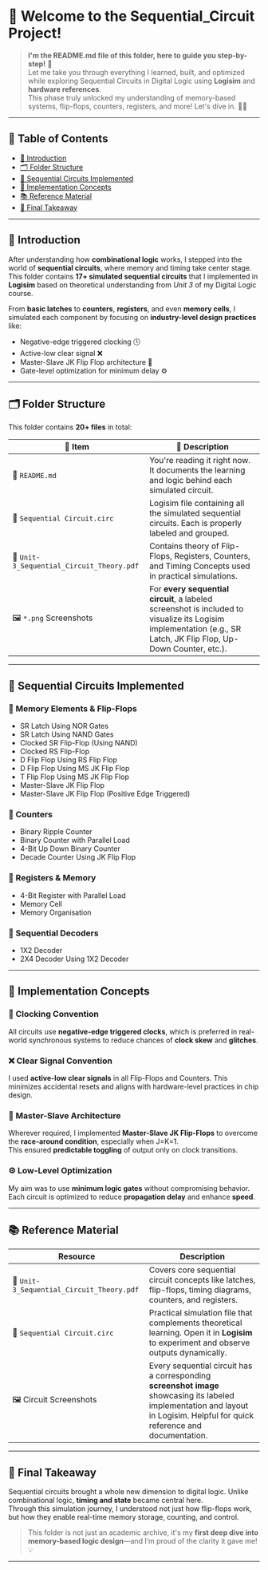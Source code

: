 # 🔁 Welcome to the Sequential_Circuit Project!
> **I'm the README.md file of this folder, here to guide you step-by-step!** 🚀  
Let me take you through everything I learned, built, and optimized while exploring Sequential Circuits in Digital Logic using **Logisim** and **hardware references**.  
This phase truly unlocked my understanding of memory-based systems, flip-flops, counters, registers, and more! Let's dive in. 🧠🔧

---

## 📑 Table of Contents
- [📖 Introduction](#-introduction)
- [🗂️ Folder Structure](#-folder-structure)
- [🔁 Sequential Circuits Implemented](#-sequential-circuits-implemented)
- [🧠 Implementation Concepts](#-implementation-concepts)
- [📚 Reference Material](#-reference-material)
- [🎯 Final Takeaway](#-final-takeaway)

---

## 📖 **Introduction**
After understanding how **combinational logic** works, I stepped into the world of **sequential circuits**, where memory and timing take center stage.  
This folder contains **17+ simulated sequential circuits** that I implemented in **Logisim** based on theoretical understanding from *Unit 3* of my Digital Logic course.

From **basic latches** to **counters**, **registers**, and even **memory cells**, I simulated each component by focusing on **industry-level design practices** like:
- Negative-edge triggered clocking 🕓  
- Active-low clear signal ❌  
- Master-Slave JK Flip Flop architecture 🧠  
- Gate-level optimization for minimum delay ⚙️

---

## 🗂️ **Folder Structure**
This folder contains **20+ files** in total:

| 📁 Item | 📄 Description |
|--------|----------------|
| 📘 `README.md` | You're reading it right now. It documents the learning and logic behind each simulated circuit. |
| 🧩 `Sequential Circuit.circ` | Logisim file containing all the simulated sequential circuits. Each is properly labeled and grouped. |
| 📄 `Unit-3_Sequential_Circuit_Theory.pdf` | Contains theory of Flip-Flops, Registers, Counters, and Timing Concepts used in practical simulations. |
| 🖼️ `*.png` Screenshots | For **every sequential circuit**, a labeled screenshot is included to visualize its Logisim implementation (e.g., SR Latch, JK Flip Flop, Up-Down Counter, etc.). |

---

## 🔁 **Sequential Circuits Implemented**

### 🧠 Memory Elements & Flip-Flops
- SR Latch Using NOR Gates  
- SR Latch Using NAND Gates  
- Clocked SR Flip-Flop (Using NAND)  
- Clocked RS Flip-Flop  
- D Flip Flop Using RS Flip Flop  
- D Flip Flop Using MS JK Flip Flop  
- T Flip Flop Using MS JK Flip Flop  
- Master-Slave JK Flip Flop  
- Master-Slave JK Flip Flop (Positive Edge Triggered)

### 🔢 Counters
- Binary Ripple Counter  
- Binary Counter with Parallel Load  
- 4-Bit Up Down Binary Counter  
- Decade Counter Using JK Flip Flop  

### 🧮 Registers & Memory
- 4-Bit Register with Parallel Load  
- Memory Cell  
- Memory Organisation

### 🧭 Sequential Decoders
- 1X2 Decoder  
- 2X4 Decoder Using 1X2 Decoder  

---

## 🧠 **Implementation Concepts**

### 🔁 Clocking Convention
All circuits use **negative-edge triggered clocks**, which is preferred in real-world synchronous systems to reduce chances of **clock skew** and **glitches**.

### ❌ Clear Signal Convention
I used **active-low clear signals** in all Flip-Flops and Counters. This minimizes accidental resets and aligns with hardware-level practices in chip design.

### 🧠 Master-Slave Architecture
Wherever required, I implemented **Master-Slave JK Flip-Flops** to overcome the **race-around condition**, especially when J=K=1.  
This ensured **predictable toggling** of output only on clock transitions.

### ⚙️ Low-Level Optimization
My aim was to use **minimum logic gates** without compromising behavior. Each circuit is optimized to reduce **propagation delay** and enhance **speed**.

---

## 📚 **Reference Material**

| Resource | Description |
|----------|-------------|
| 📘 `Unit-3_Sequential_Circuit_Theory.pdf` | Covers core sequential circuit concepts like latches, flip-flops, timing diagrams, counters, and registers. |
| 🧩 `Sequential Circuit.circ` | Practical simulation file that complements theoretical learning. Open it in **Logisim** to experiment and observe outputs dynamically. |
| 🖼️ Circuit Screenshots | Every sequential circuit has a corresponding **screenshot image** showcasing its labeled implementation and layout in Logisim. Helpful for quick reference and documentation. |

---

## 🎯 **Final Takeaway**
Sequential circuits brought a whole new dimension to digital logic. Unlike combinational logic, **timing and state** became central here.  
Through this simulation journey, I understood not just how flip-flops work, but how they enable real-time memory storage, counting, and control.

> This folder is not just an academic archive, it's my **first deep dive into memory-based logic design**—and I’m proud of the clarity it gave me! 💡

---

